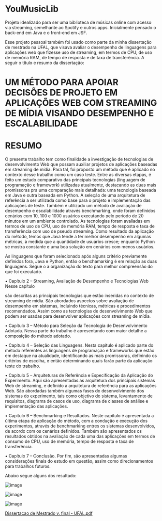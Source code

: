 # YouMusicLib

Projeto idealizado para ser uma biblioteca de músicas online com acesso via streaming, semelhante ao Spotify e outros apps. Inicialmente pensado o back-end em Java e o front-end em JSF.

Esse projeto pessoal também foi usado como parte da minha dissertação de mestrado na UFAL, que visava avaliar o desempenho de linguagens para aplicações web que fizesse uso de streaming, em termos de CPU, de uso de memória RAM, de tempo de resposta e de taxa de transferência. A seguir o título e resumo da dissertação:


# UM MÉTODO PARA APOIAR DECISÕES DE PROJETO EM APLICAÇÕES WEB COM STREAMING DE MÍDIA VISANDO DESEMPENHO E ESCALABILIDADE

# RESUMO

O presente trabalho tem
como finalidade a investigação de tecnologias de desenvolvimento Web que possam auxiliar projetos de aplicações baseadas em streaming de mídia. Para tal, foi proposto um método que é aplicado no contexto desse trabalho como um caso teste. Entre as diversas etapas, é feito um estudo comparativo das principais tecnologias (linguagem de programação e framework) utilizadas atualmente, destacando as duas mais promissoras pra uma comparação mais detalhada: uma tecnologia baseada em Java e outra baseada em Python. A seleção de
uma arquitetura de referência a ser utilizada como base para o projeto e implementação das aplicações de teste. Também é utilizado um método de avaliação de desempenho e
escalabilidade através benchmarking, onde foram definidos cenários com 10, 100 e 1000 usuários executando pelo período de 20 minutos em um ambiente controlado. As tecnologias
foram avaliadas em termos de uso de CPU, uso de memória RAM, tempo de resposta e taxa de transferência com uso de pseudo streaming. Como resultado da aplicação do método, temos
que Java tende a ter melhor desempenho em algumas métricas, à medida que a quantidade de usuários cresce; enquanto Python se mostra constante e uma boa solução em cenários
com menos usuários.


As linguagens que foram selecionado após alguns critério previamente definidos fora, Java e Python, então o benchamarking é em relação as duas linguagens. Segue o a organização
do texto para melhor compreensão do que foi executado.


• Capítulo 2 – Streaming, Avaliação de Desempenho e Tecnologias Web Nesse capítulo

são descritas as principais tecnologias que estão inseridas no contexto de streaming de mídia. São abordados aspectos sobre avaliação de desempenho em sistemas, incluindo
técnicas, métricas e procedimentos recomendados. Assim como as tecnologias de desenvolvimento Web que podem ser usadas para desenvolver aplicações com streaming
de mídia.

• Capítulo 3 – Método para Seleção da Tecnologia de Desenvolvimento Adotada. Nessa parte do trabalho é apresentando com maior detalhe a composição do método adotado.

• Capitulo 4 – Seleção das Linguagens. Nesta capítulo é aplicado parte do método referentes as linguagens de programação e frameworks que estão em destaque na
atualidade, identificando as mais promissoras, definindo os critérios de escolha, e então determinando quais farão parte da aplicação teste do trabalho.

• Capitulo 5 – Arquiteturas de Referência e Especificação da Aplicação do Experimento. Aqui são apresentadas as arquitetura dos principais sistemas Web de streaming,
e definido a arquitetura de referência para as aplicações Web. São abordadas também algumas fases do desenvolvimento dos sistemas do experimento, tais como objetivo do
sistema, levantamento de requisitos, diagrama de casos de uso, diagrama de classes de análise e implementação das aplicações.

• Capítulo 6 – Benchmarking e Resultados. Neste capítulo é apresentada a última etapa de aplicação do método, com a condução e execução dos experimentos, através de
benchmarking entres os sistemas desenvolvidos, de acordo com os cenários definidos. Também são apresentados os resultados obtidos na avaliação de cada uma das
aplicações em termos de consumo de CPU, uso de memória, tempo de resposta e taxa de transferência.

• Capítulo 7 – Conclusão. Por fim, são apresentadas algumas considerações finais do estudo em questão, assim como direcionamentos para trabalhos futuros.

Abaixo segue alguns dos resultado:


![image](https://user-images.githubusercontent.com/10708492/140088420-10d07b5b-219b-49dc-ae0b-fd1c32eca677.png)

![image](https://user-images.githubusercontent.com/10708492/140088549-73977aee-234f-4fb2-8ddf-60b4e1ab0ff2.png)

![image](https://user-images.githubusercontent.com/10708492/140088646-4c58a5e0-70b4-4753-ab29-e46858b5afa8.png)



[Dissertacao de Mestrado v. final - UFAL.pdf](https://github.com/andersonmends/youmusiclib-web/files/7468630/Dissertacao.de.Mestrado.v.final.-.UFAL.pdf)



